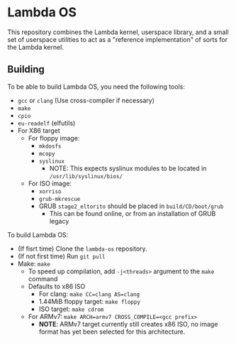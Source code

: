 Lambda OS
=========

This repository combines the Lambda kernel, userspace library, and a small set
of userspace utilities to act as a "reference implementation" of sorts for the
Lambda kernel.

Building
--------

To be able to build Lambda OS, you need the following tools:
 - `gcc` or `clang` (Use cross-compiler if necessary)
 - `make`
 - `cpio`
 - `eu-readelf` (elfutils)
 - For X86 target
   - For floppy image:
     - `mkdosfs`
     - `mcopy`
     - `syslinux`
       - NOTE: This expects syslinux modules to be located in `/usr/lib/syslinux/bios/`
   - For ISO image:
     - `xorriso`
     - `grub-mkrescue`
     - GRUB `stage2_eltorito` should be placed in `build/CD/boot/grub`
       - This can be found online, or from an installation of GRUB legacy

To build Lambda OS:
 - (If fisrt time) Clone the `lambda-os` repository.
 - (If not first time) Run `git pull`
 - Make: `make`
   - To speed up compilation, add `-j<threads>` argument to the `make` command
   - Defaults to x86 ISO
     - For clang: `make CC=clang AS=clang`
     - 1.44MiB floppy target: `make floppy`
     - ISO target: `make cdrom`
   - For ARMv7: `make ARCH=armv7 CROSS_COMPILE=<gcc prefix>`
     - **NOTE**: ARMv7 target currently still creates x86 ISO, no image format
       has yet been selected for this architecture.

